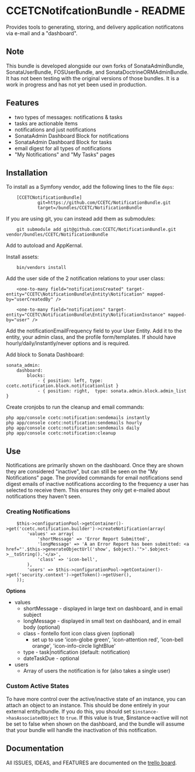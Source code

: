 # CCETCNotifcationBundle - README

Provides tools to generating, storing, and delivery application notificatons via e-mail and a "dashboard".

## Note
This bundle is developed alongside our own forks of SonataAdminBundle, SonataUserBundle, FOSUserBundle, and SonataDoctrineORMAdminBundle.  It has not been testing with the original versions of those bundles.  It is a work in progress and has not yet been used in production.

## Features
- two types of messages: notifications & tasks
- tasks are actionable items
- notifications and just notifications
- SonataAdmin Dashboard Block for notifications
- SonataAdmin Dashboard Block for tasks
- email digest for all types of notifications
- "My Notifications" and "My Tasks" pages


## Installation
To install as a Symfony vendor, add the following lines to the file ``deps``:

        [CCETCNotificationBundle]
                git=https://github.com/CCETC/NotificationBundle.git
                target=/bundles/CCETC/NotificationBundle
                

If you are using git, you can instead add them as submodules:

        git submodule add git@github.com:CCETC/NotificationBundle.git vendor/bundles/CCETC/NotificationBundle

Add to autoload and AppKernal.

Install assets:

        bin/vendors install

Add the user side of the 2 notification relations to your user class:

        <one-to-many field="notificationsCreated" target-entity="CCETC\NotificationBundle\Entity\Notification" mapped-by="userCreatedBy" />
        
        <one-to-many field="notifications" target-entity="CCETC\NotificationBundle\Entity\NotificationInstance" mapped-by="user" />
        
Add the notificationEmailFrequency field to your User Entity.  Add it to the entity, your admin class, and the profile form/templates.  If should have hourly/daily/instantly/never options and is required.

Add block to Sonata Dashboard:

	sonata_admin:
        dashboard:
			blocks:
				- { position: left, type: ccetc.notification.block.notificationlist }
				- { position: right,  type: sonata.admin.block.admin_list }

Create cronjobs to run the cleanup and email commands:

	php app/console ccetc:notification:sendemails instantly
	php app/console ccetc:notification:sendemails hourly
	php app/console ccetc:notification:sendemails daily
	php app/console ccetc:notification:cleanup


## Use
Notifications are primarily shown on the dashboard.  Once they are shown they are considered "inactive", but can still be seen on the "My Notifications" page.  The provided commands for email notifications send digest emails of inactive notifications according to the frequency a user has selected to receive them.  This ensures they only get e-mailed about notifications they haven't seen.

### Creating Notifications
        $this->configurationPool->getContainer()->get('ccetc.notification.builder')->createNotification(array(
            'values' => array(
                'shortMessage' => 'Error Report Submitted',
                'longMessage' => 'A an Error Report has been submitted: <a href="'.$this->generateObjectUrl('show', $object).'">'.$object->__toString().'</a>',
                'class' => 'icon-bell',
            ),
            'users' => $this->configurationPool->getContainer()->get('security.context')->getToken()->getUser(),
        ));

**Options**
- values
	- shortMessage - displayed in large text on dashboard, and in email subject
	- longMessage - displayed in small text on dashboard, and in email body (optional)
	- class - fontello font icon class given (optional)
		- set up to use 'icon-globe green', 'icon-attention red', 'icon-bell orange', 'icon-info-circle lightBlue'
	- type - task|notification (default: notification)
	- dateTaskDue - optional
- users
	- Array of users the notification is for (also takes a single user)
	
### Custom Active States
To have more control over the active/inactive state of an instance, you can attach an object to an instance.  This should be done entirely in your external entity/bundle.  If you do this, you should set ``$instance->hasAssociatedObject`` to ``true``.  If this value is true, $instance->active will not be set to false when shown on the dashboard, and the bundle will assume that your bundle will handle the inactivation of this notification.

## Documentation
All ISSUES, IDEAS, and FEATURES are documented on the [trello board](https://trello.com/board/notificationbundle/4fbb871762bd30482a494fe0).
